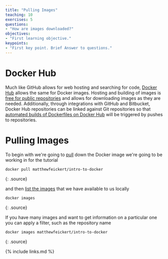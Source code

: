 ```yaml
---
title: "Pulling Images"
teaching: 10
exercises: 5
questions:
- "How are images downloaded?"
objectives:
- "First learning objective."
keypoints:
- "First key point. Brief Answer to questions."
---
```


# Docker Hub

Much like GitHub allows for web hosting and searching for code, [Docker Hub][docker-hub]
allows the same for Docker images.
Hosting and building of images is [free for public repositories][docker-hub-billing] and
allows for downloading images as they are needed.
Additionally, through integrations with GitHub and Bitbucket, Docker Hub repositories can
be linked against Git repositories so that
[automated builds of Dockerfiles on Docker Hub][docker-hub-builds] will be triggered by
pushes to repositories.

# Pulling Images

To begin with we're going to [pull][docker-docs-pull] down the Docker image we're going
to be working in for the tutorial

~~~
docker pull matthewfeickert/intro-to-docker
~~~
{: .source}

and then [list the images][docker-docs-images] that we have available to us locally

~~~
docker images
~~~
{: .source}

If you have many images and want to get information on a particular one you can apply a
filter, such as the repository name

~~~
docker images matthewfeickert/intro-to-docker
~~~
{: .source}

[docker-hub]: https://hub.docker.com/
[docker-hub-billing]: https://hub.docker.com/billing-plans/
[docker-hub-builds]: https://docs.docker.com/docker-hub/builds/
[docker-docs-pull]: https://docs.docker.com/engine/reference/commandline/pull/
[docker-docs-images]: https://docs.docker.com/engine/reference/commandline/images/

{% include links.md %}
